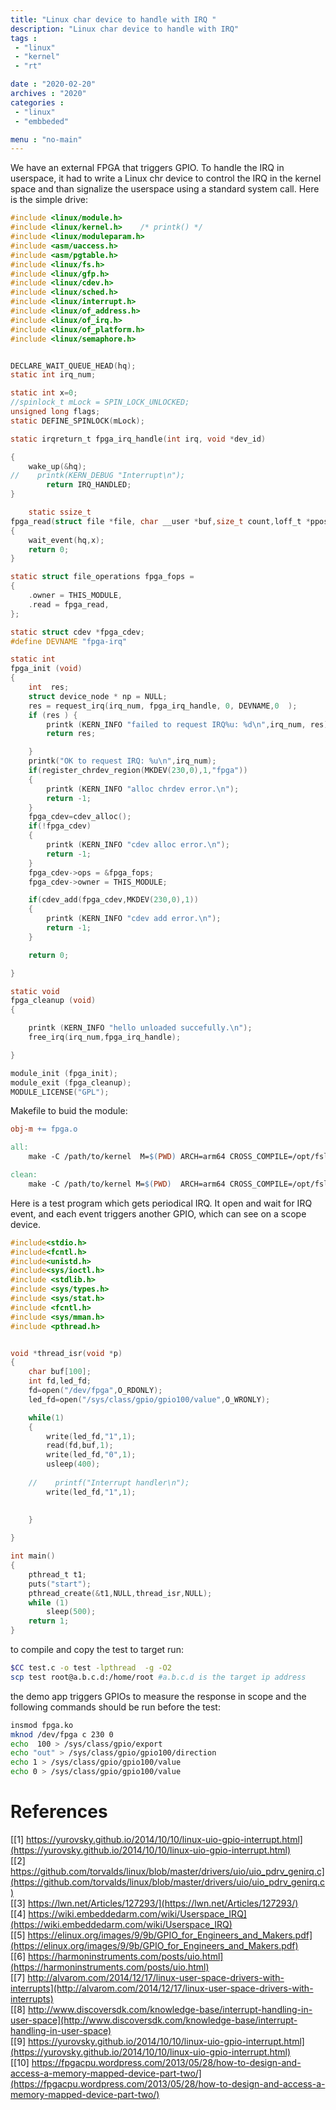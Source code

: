 ```yaml
---
title: "Linux char device to handle with IRQ "
description: "Linux char device to handle with IRQ"
tags : 
 - "linux"
 - "kernel"
 - "rt"

date : "2020-02-20"
archives : "2020"
categories : 
 - "linux"
 - "embbeded"

menu : "no-main"
---
```

We have an external FPGA that triggers GPIO. To handle the IRQ in userspace, it had to write a Linux chr device to control the IRQ in the kernel space and than signalize the userspace using a standard system call. Here is the simple drive:

```c
#include <linux/module.h>
#include <linux/kernel.h>    /* printk() */
#include <linux/moduleparam.h>
#include <asm/uaccess.h>
#include <asm/pgtable.h>
#include <linux/fs.h>
#include <linux/gfp.h>
#include <linux/cdev.h>
#include <linux/sched.h>
#include <linux/interrupt.h>
#include <linux/of_address.h>
#include <linux/of_irq.h>
#include <linux/of_platform.h> 
#include <linux/semaphore.h>


DECLARE_WAIT_QUEUE_HEAD(hq);
static int irq_num;

static int x=0;
//spinlock_t mLock = SPIN_LOCK_UNLOCKED;
unsigned long flags;
static DEFINE_SPINLOCK(mLock);

static irqreturn_t fpga_irq_handle(int irq, void *dev_id)

{
    wake_up(&hq);
//    printk(KERN_DEBUG "Interrupt\n");
        return IRQ_HANDLED;
}

    static ssize_t
fpga_read(struct file *file, char __user *buf,size_t count,loff_t *ppos)
{
    wait_event(hq,x);    
    return 0;
}

static struct file_operations fpga_fops =
{
    .owner = THIS_MODULE,
    .read = fpga_read,
};

static struct cdev *fpga_cdev;
#define DEVNAME "fpga-irq"

static int
fpga_init (void)
{
    int  res;
    struct device_node * np = NULL;
    res = request_irq(irq_num, fpga_irq_handle, 0, DEVNAME,0  );
    if (res ) {
        printk (KERN_INFO "failed to request IRQ%u: %d\n",irq_num, res);
        return res;   

    }
    printk("OK to request IRQ: %u\n",irq_num);
    if(register_chrdev_region(MKDEV(230,0),1,"fpga"))
    {
        printk (KERN_INFO "alloc chrdev error.\n");
        return -1;
    }
    fpga_cdev=cdev_alloc();
    if(!fpga_cdev)
    {
        printk (KERN_INFO "cdev alloc error.\n");
        return -1;
    }
    fpga_cdev->ops = &fpga_fops;
    fpga_cdev->owner = THIS_MODULE;

    if(cdev_add(fpga_cdev,MKDEV(230,0),1))
    {
        printk (KERN_INFO "cdev add error.\n");
        return -1;
    }

    return 0;

}

static void
fpga_cleanup (void)
{

    printk (KERN_INFO "hello unloaded succefully.\n");
    free_irq(irq_num,fpga_irq_handle);

}

module_init (fpga_init);
module_exit (fpga_cleanup);
MODULE_LICENSE("GPL");
```



Makefile to buid the module:

```makefile
obj-m += fpga.o

all:
    make -C /path/to/kernel  M=$(PWD) ARCH=arm64 CROSS_COMPILE=/opt/fsl-imx-xwayland/4.14-sumo/sysroots/x86_64-pokysdk-linux/usr/bin/aarch64-poky-linux/aarch64-poky-linux-   modules

clean:
    make -C /path/to/kernel M=$(PWD)  ARCH=arm64 CROSS_COMPILE=/opt/fsl-imx-xwayland/4.14-sumo/sysroots/x86_64-pokysdk-linux/usr/bin/aarch64-poky-linux/aarch64-poky-linux-  modules  clean

```

Here is a test program which gets periodical IRQ. It open and wait for IRQ event, and each event triggers another GPIO, which can see on a scope device.

```c
#include<stdio.h>
#include<fcntl.h>
#include<unistd.h>
#include<sys/ioctl.h>
#include <stdlib.h>
#include <sys/types.h>
#include <sys/stat.h>
#include <fcntl.h>
#include <sys/mman.h>
#include <pthread.h>


void *thread_isr(void *p)
{
    char buf[100];
    int fd,led_fd;
    fd=open("/dev/fpga",O_RDONLY);
    led_fd=open("/sys/class/gpio/gpio100/value",O_WRONLY);

    while(1)
    {
        write(led_fd,"1",1);        
        read(fd,buf,1);
        write(led_fd,"0",1);
        usleep(400);
        
    //    printf("Interrupt handler\n");
        write(led_fd,"1",1);
        
        
    }

}

int main()
{
    pthread_t t1;
    puts("start");
    pthread_create(&t1,NULL,thread_isr,NULL);
    while (1)
        sleep(500);
    return 1;
}
```
to compile and copy the test to target run:
```bash
$CC test.c -o test -lpthread  -g -O2
scp test root@a.b.c.d:/home/root #a.b.c.d is the target ip address
```

the demo app triggers GPIOs to measure the response in scope and the following commands should be run before the test:
```bash
insmod fpga.ko
mknod /dev/fpga c 230 0
echo  100 > /sys/class/gpio/export 
echo "out" > /sys/class/gpio/gpio100/direction
echo 1 > /sys/class/gpio/gpio100/value
echo 0 > /sys/class/gpio/gpio100/value
```

# References
[[1] https://yurovsky.github.io/2014/10/10/linux-uio-gpio-interrupt.html](https://yurovsky.github.io/2014/10/10/linux-uio-gpio-interrupt.html)  
[[2] https://github.com/torvalds/linux/blob/master/drivers/uio/uio_pdrv_genirq.c](https://github.com/torvalds/linux/blob/master/drivers/uio/uio_pdrv_genirq.c)  
[[3] https://lwn.net/Articles/127293/](https://lwn.net/Articles/127293/)  
[[4] https://wiki.embeddedarm.com/wiki/Userspace_IRQ](https://wiki.embeddedarm.com/wiki/Userspace_IRQ)  
[[5] https://elinux.org/images/9/9b/GPIO_for_Engineers_and_Makers.pdf](https://elinux.org/images/9/9b/GPIO_for_Engineers_and_Makers.pdf)  
[[6] https://harmoninstruments.com/posts/uio.html](https://harmoninstruments.com/posts/uio.html)  
[[7] http://alvarom.com/2014/12/17/linux-user-space-drivers-with-interrupts](http://alvarom.com/2014/12/17/linux-user-space-drivers-with-interrupts)  
[[8] http://www.discoversdk.com/knowledge-base/interrupt-handling-in-user-space](http://www.discoversdk.com/knowledge-base/interrupt-handling-in-user-space)  
[[9] https://yurovsky.github.io/2014/10/10/linux-uio-gpio-interrupt.html](https://yurovsky.github.io/2014/10/10/linux-uio-gpio-interrupt.html)  
[[10] https://fpgacpu.wordpress.com/2013/05/28/how-to-design-and-access-a-memory-mapped-device-part-two/](https://fpgacpu.wordpress.com/2013/05/28/how-to-design-and-access-a-memory-mapped-device-part-two/)  

